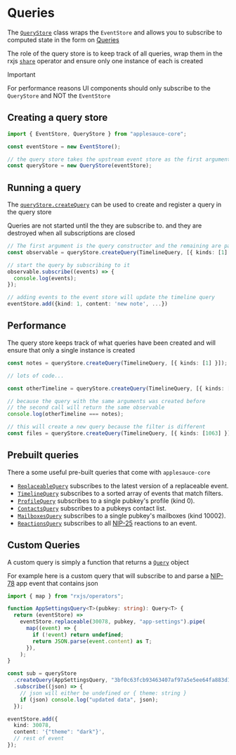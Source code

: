 # Queries

The [`QueryStore`](https://hzrd149.github.io/applesauce/typedoc/classes/applesauce-core.QueryStore.html) class wraps the `EventStore` and allows you to subscribe to computed state in the form on [Queries](https://hzrd149.github.io/applesauce/typedoc/modules/applesauce-core.Queries.html)

The role of the query store is to keep track of all queries, wrap them in the rxjs [`share`](https://rxjs.dev/api/index/function/share) operator and ensure only one instance of each is created

> [!IMPORTANT]
> For performance reasons UI components should only subscribe to the `QueryStore` and NOT the `EventStore`

## Creating a query store

```ts
import { EventStore, QueryStore } from "applesauce-core";

const eventStore = new EventStore();

// the query store takes the upstream event store as the first argument
const queryStore = new QueryStore(eventStore);
```

## Running a query

The [`queryStore.createQuery`](https://hzrd149.github.io/applesauce/typedoc/classes/applesauce-core.QueryStore.html#createQuery) can be used to create and register a query in the query store

Queries are not started until the they are subscribe to. and they are destroyed when all subscriptions are closed

```ts
// The first argument is the query constructor and the remaining are passed to the query
const observable = queryStore.createQuery(TimelineQuery, [{ kinds: [1] }]);

// start the query by subscribing to it
observable.subscribe((events) => {
  console.log(events);
});

// adding events to the event store will update the timeline query
eventStore.add({kind: 1, content: 'new note', ...})
```

## Performance

The query store keeps track of what queries have been created and will ensure that only a single instance is created

```ts
const notes = queryStore.createQuery(TimelineQuery, [{ kinds: [1] }]);

// lots of code...

const otherTimeline = queryStore.createQuery(TimelineQuery, [{ kinds: [1] }]);

// because the query with the same arguments was created before
// the second call will return the same observable
console.log(otherTimeline === notes);

// this will create a new query because the filter is different
const files = queryStore.createQuery(TimelineQuery, [{ kinds: [1063] }]);
```

## Prebuilt queries

There a some useful pre-built queries that come with `applesauce-core`

- [`ReplaceableQuery`](https://hzrd149.github.io/applesauce/typedoc/functions/applesauce-core.Queries.ReplaceableQuery.html) subscribes to the latest version of a replaceable event.
- [`TimelineQuery`](https://hzrd149.github.io/applesauce/typedoc/functions/applesauce-core.Queries.TimelineQuery.html) subscribes to a sorted array of events that match filters.
- [`ProfileQuery`](https://hzrd149.github.io/applesauce/typedoc/functions/applesauce-core.Queries.ProfileQuery.html) subscribes to a single pubkey's profile (kind 0).
- [`ContactsQuery`](https://hzrd149.github.io/applesauce/typedoc/functions/applesauce-core.Queries.ContactsQuery.html) subscribes to a pubkeys contact list.
- [`MailboxesQuery`](https://hzrd149.github.io/applesauce/typedoc/functions/applesauce-core.Queries.MailboxesQuery.html) subscribes to a single pubkey's mailboxes (kind 10002).
- [`ReactionsQuery`](https://hzrd149.github.io/applesauce/typedoc/functions/applesauce-core.Queries.ReactionsQuery.html) subscribes to all [NIP-25](https://github.com/nostr-protocol/nips/blob/master/25.md) reactions to an event.

## Custom Queries

A custom query is simply a function that returns a [`Query`](https://hzrd149.github.io/applesauce/typedoc/types/applesauce-core.Query.html) object

For example here is a custom query that will subscribe to and parse a [NIP-78](https://github.com/nostr-protocol/nips/blob/master/78.md) app event that contains json

```ts
import { map } from "rxjs/operators";

function AppSettingsQuery<T>(pubkey: string): Query<T> {
  return (eventStore) =>
    eventStore.replaceable(30078, pubkey, "app-settings").pipe(
      map((event) => {
        if (!event) return undefined;
        return JSON.parse(event.content) as T;
      }),
    );
}

const sub = queryStore
  .createQuery(AppSettingsQuery, "3bf0c63fcb93463407af97a5e5ee64fa883d107ef9e558472c4eb9aaaefa459d")
  .subscribe((json) => {
    // json will either be undefined or { theme: string }
    if (json) console.log("updated data", json);
  });

eventStore.add({
  kind: 30078,
  content: '{"theme": "dark"}',
  // rest of event
});
```
